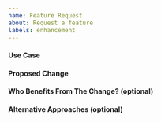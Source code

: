 ```yaml
---
name: Feature Request
about: Request a feature
labels: enhancement
---
```


#### Use Case

#### Proposed Change

#### Who Benefits From The Change? (optional)

#### Alternative Approaches (optional)
